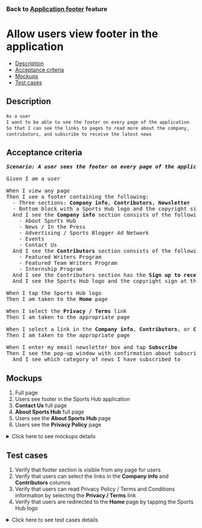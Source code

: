 ### Back to [Application footer](../../) feature

# Allow users view footer in the application

- [Description](#description)
- [Acceptance criteria](#acceptance-criteria)
- [Mockups](#mockups)
- [Test cases](#test-cases)

## Description

    As a user
    I want to be able to see the footer on every page of the application
    So that I can see the links to pages to read more about the company, contributors, and subscribe to receive the latest news

## Acceptance criteria

<pre>
<b><i>Scenario: A user sees the footer on every page of the application</i></b>

Given I am a user

When I view any page
Then I see a footer containing the following:
  - Three sections: <b>Company info</b>, <b>Contributors</b>, <b>Newsletter</b>
  - Bottom block with a Sports Hub logo and the copyright sign at the left and the link to the Privacy / Terms page
  And I see the <b>Company info</b> section consists of the following links:
    - About Sports Hub
    - News / In the Press
    - Advertising / Sports Blogger Ad Network
    - Events
    - Contact Us
  And I see the <b>Contributors</b> section consists of the following links:
    - Featured Writers Program
    - Featured Team Writers Program
    - Internship Program
  And I see the Contributors section has the <b>Sign up to receive the latest sports news</b> option containing the input for the email address followed by the <b>Subscribe</b> button
  And I see the Sports Hub logo and the copyright sign at the left and the <b>Privacy / Terms</b> link at the right of bottom section

When I tap the Sports Hub logo
Then I am taken to the <b>Home</b> page

When I select the <b>Privacy / Terms</b> link
Then I am taken to the appropriate page

When I select a link in the <b>Company info</b>, <b>Contributors</b>, or <b>Copyright</b> section
Then I am taken to the appropriate page

When I enter my email newsletter box and tap <b>Subscribe</b>
Then I see the pop-up window with confirmation about subscription
  And I see which category of news I have subscribed to
</pre>

## Mockups

1. Full page
2. Users see footer in the Sports Hub application
3. <b>Contact Us</b> full page
4. <b>About Sports Hub</b> full page
5. Users see the <b>About Sports Hub</b> page
6. Users see the <b>Privacy Policy</b> page

<details>
  <summary>Click here to see mockups details</summary>

**1. Full page:**

![Full page](/sports_hub_portal/mobile_application_features/application_footer/images/footer.png)

**2. Users see footer in the Sports Hub application:**

![Users see footer in the Sports Hub application](/sports_hub_portal/mobile_application_features/application_footer/images/application_footer.png)

**3. Contact Us full page:**

![Contact Us full page](/sports_hub_portal/mobile_application_features/application_footer/images/contact_us.png)

**4. About Sports Hub full page:**

![About Sports Hub full page](/sports_hub_portal/mobile_application_features/application_footer/images/about_sports_hub.png)

**5. Users see the About Sports Hub page:**

![Users see the About Sports Hub page](/sports_hub_portal/mobile_application_features/application_footer/images/application_about_sports_hub.png)

**6. Users see the Privacy Policy page:**

![Users see the Privacy Policy page](/sports_hub_portal/mobile_application_features/application_footer/images/application_privacy_policy.png)

</details>

## Test cases

1. Verify that footer section is visible from any page for users
2. Verify that users can select the links in the <b>Company info</b> and <b>Contributors</b> columns
3. Verify that users can read Privacy Policy / Terms and Conditions information by selecting the <b>Privacy / Terms</b> link
4. Verify that users are redirected to the <b>Home</b> page by tapping the Sports Hub logo

<details>
  <summary>Click here to see test cases details</summary>

### **#1. Verify that footer section is visible from any page for users**

|Preconditions|Steps|Expected result
--------------|-----|----------
||1) Browse through different pages|1) The footer section is present on every page|

### **#2. Verify that users can select the links in the Company info and Contributors columns**

|Preconditions|Steps|Expected result
--------------|-----|----------
||1) Go to the footer</br>2) In the <b>Company info</b> and <b>Contributors</b> columns, select the links one by one|2) Links show appropriate info or redirect to appropriate pages|

### **#3. Verify that users can read Privacy Policy / Terms and Conditions information by selecting the Privacy / Terms link**

|Preconditions|Steps|Expected result
--------------|-----|----------
||1) Go to the footer</br>2) Select the <b>Privacy</b> link</br>3) Select the <b>Terms</b> link|2) The <b>Privacy Policy</b> page opens</br>3) The <b>Terms and Conditions</b> page opens|

### **#4. Verify that users are redirected to the Home page by tapping the Sports Hub logo**

|Preconditions|Steps|Expected result
--------------|-----|----------
||1) Go to any page except <b>Home</b></br>2) Go to the footer</br>3) Tap the <b>Sports Hub</b> logo|3) The user is redirected to the home page|
</details>
